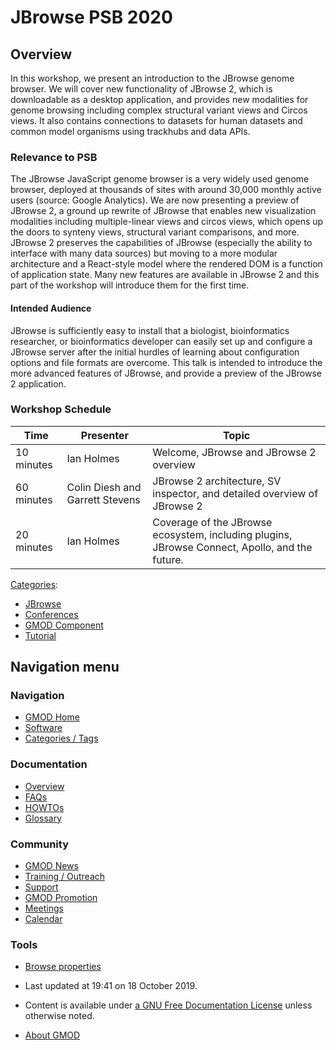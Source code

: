 



<span id="top"></span>




# <span dir="auto">JBrowse PSB 2020</span>









  

## <span id="Overview" class="mw-headline">Overview</span>

In this workshop, we present an introduction to the JBrowse genome
browser. We will cover new functionality of JBrowse 2, which is
downloadable as a desktop application, and provides new modalities for
genome browsing including complex structural variant views and Circos
views. It also contains connections to datasets for human datasets and
common model organisms using trackhubs and data APIs.

### <span id="Relevance_to_PSB" class="mw-headline">Relevance to PSB</span>

The JBrowse JavaScript genome browser is a very widely used genome
browser, deployed at thousands of sites with around 30,000 monthly
active users (source: Google Analytics). We are now presenting a preview
of JBrowse 2, a ground up rewrite of JBrowse that enables new
visualization modalities including multiple-linear views and circos
views, which opens up the doors to synteny views, structural variant
comparisons, and more. JBrowse 2 preserves the capabilities of JBrowse
(especially the ability to interface with many data sources) but moving
to a more modular architecture and a React-style model where the
rendered DOM is a function of application state. Many new features are
available in JBrowse 2 and this part of the workshop will introduce them
for the first time.

  

#### <span id="Intended_Audience" class="mw-headline">Intended Audience</span>

JBrowse is sufficiently easy to install that a biologist, bioinformatics
researcher, or bioinformatics developer can easily set up and configure
a JBrowse server after the initial hurdles of learning about
configuration options and file formats are overcome. This talk is
intended to introduce the more advanced features of JBrowse, and provide
a preview of the JBrowse 2 application.

### <span id="Workshop_Schedule" class="mw-headline">Workshop Schedule</span>

| Time | Presenter | Topic |
|----|----|----|
| 10 minutes | Ian Holmes | Welcome, JBrowse and JBrowse 2 overview |
| 60 minutes | Colin Diesh and Garrett Stevens | JBrowse 2 architecture, SV inspector, and detailed overview of JBrowse 2 |
| 20 minutes | Ian Holmes | Coverage of the JBrowse ecosystem, including plugins, JBrowse Connect, Apollo, and the future. |




[Categories](Special%3ACategories "Special%3ACategories"):

- [JBrowse](Category%3AJBrowse "Category%3AJBrowse")
- [Conferences](Category%3AConferences "Category%3AConferences")
- [GMOD Component](Category%3AGMOD_Component "Category%3AGMOD Component")
- <a
  href="http://gmod.org/mediawiki/index.php?title=Category%3ATutorial&amp;action=edit&amp;redlink=1"
  class="new" title="Category%3ATutorial (page does not exist)">Tutorial</a>






## Navigation menu






### 



<a href="Main_Page"
style="background-image: url(../images/GMOD-cogs.png);"
title="Visit the main page"></a>


### Navigation



- <span id="n-GMOD-Home">[GMOD Home](Main_Page)</span>
- <span id="n-Software">[Software](GMOD_Components)</span>
- <span id="n-Categories-.2F-Tags">[Categories /
  Tags](Categories)</span>




### Documentation



- <span id="n-Overview">[Overview](Overview)</span>
- <span id="n-FAQs">[FAQs](Category%3AFAQ)</span>
- <span id="n-HOWTOs">[HOWTOs](Category%3AHOWTO)</span>
- <span id="n-Glossary">[Glossary](Glossary)</span>




### Community



- <span id="n-GMOD-News">[GMOD News](GMOD_News)</span>
- <span id="n-Training-.2F-Outreach">[Training /
  Outreach](Training_and_Outreach)</span>
- <span id="n-Support">[Support](Support)</span>
- <span id="n-GMOD-Promotion">[GMOD Promotion](GMOD_Promotion)</span>
- <span id="n-Meetings">[Meetings](Meetings)</span>
- <span id="n-Calendar">[Calendar](Calendar)</span>




### Tools

- <span id="t-smwbrowselink"><a href="Special%3ABrowse/JBrowse_PSB_2020" rel="smw-browse">Browse
  properties</a></span>



- <span id="footer-info-lastmod">Last updated at 19:41 on 18 October
  2019.</span>
<!-- - <span id="footer-info-viewcount">17,774 page views.</span> -->
- <span id="footer-info-copyright">Content is available under
  <a href="http://www.gnu.org/licenses/fdl-1.3.html" class="external"
  rel="nofollow">a GNU Free Documentation License</a> unless otherwise
  noted.</span>

<!-- -->

- <span id="footer-places-about">[About
  GMOD](GMOD%3AAbout "GMOD%3AAbout")</span>

<!-- -->




